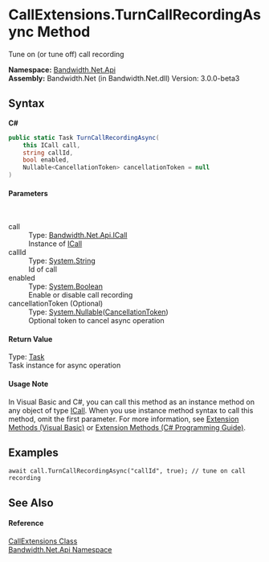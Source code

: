﻿# CallExtensions.TurnCallRecordingAsync Method 
 

Tune on (or tune off) call recording

**Namespace:**&nbsp;<a href ="N_Bandwidth_Net_Api.md">Bandwidth.Net.Api</a><br />**Assembly:**&nbsp;Bandwidth.Net (in Bandwidth.Net.dll) Version: 3.0.0-beta3

## Syntax

**C#**<br />
``` C#
public static Task TurnCallRecordingAsync(
	this ICall call,
	string callId,
	bool enabled,
	Nullable<CancellationToken> cancellationToken = null
)
```


#### Parameters
&nbsp;<dl><dt>call</dt><dd>Type: <a href ="T_Bandwidth_Net_Api_ICall.md">Bandwidth.Net.Api.ICall</a><br />Instance of <a href ="T_Bandwidth_Net_Api_ICall.md">ICall</a></dd><dt>callId</dt><dd>Type: <a href="http://msdn2.microsoft.com/en-us/library/s1wwdcbf" target="_blank">System.String</a><br />Id of call</dd><dt>enabled</dt><dd>Type: <a href="http://msdn2.microsoft.com/en-us/library/a28wyd50" target="_blank">System.Boolean</a><br />Enable or disable call recording</dd><dt>cancellationToken (Optional)</dt><dd>Type: <a href="http://msdn2.microsoft.com/en-us/library/b3h38hb0" target="_blank">System.Nullable</a>(<a href="http://msdn2.microsoft.com/en-us/library/dd384802" target="_blank">CancellationToken</a>)<br />Optional token to cancel async operation</dd></dl>

#### Return Value
Type: <a href="http://msdn2.microsoft.com/en-us/library/dd235678" target="_blank">Task</a><br />Task instance for async operation

#### Usage Note
In Visual Basic and C#, you can call this method as an instance method on any object of type <a href ="T_Bandwidth_Net_Api_ICall.md">ICall</a>. When you use instance method syntax to call this method, omit the first parameter. For more information, see <a href="http://msdn.microsoft.com/en-us/library/bb384936.aspx">Extension Methods (Visual Basic)</a> or <a href="http://msdn.microsoft.com/en-us/library/bb383977.aspx">Extension Methods (C# Programming Guide)</a>.

## Examples

```
await call.TurnCallRecordingAsync("callId", true); // tune on call recording
```


## See Also


#### Reference
<a href ="T_Bandwidth_Net_Api_CallExtensions.md">CallExtensions Class</a><br /><a href ="N_Bandwidth_Net_Api.md">Bandwidth.Net.Api Namespace</a><br />